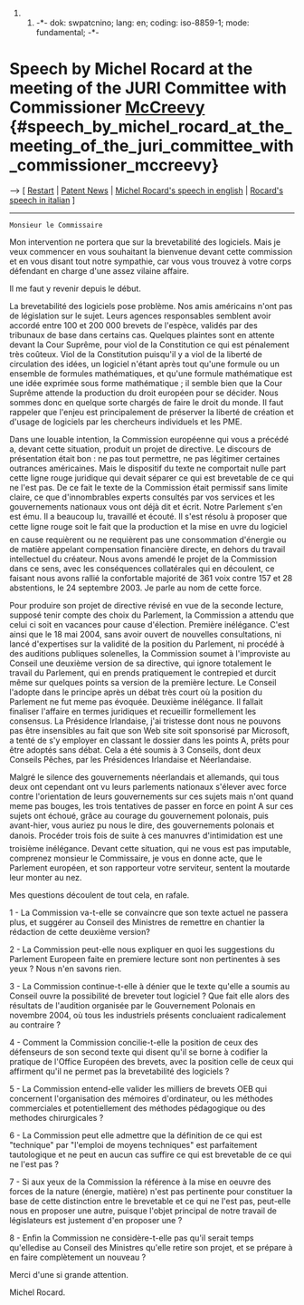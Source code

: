 1.  1.  -\*- dok: swpatcnino; lang: en; coding: iso-8859-1; mode:
        fundamental; -\*-

# Speech by Michel Rocard at the meeting of the JURI Committee with Commissioner [McCreevy](McCreevy "wikilink") {#speech_by_michel_rocard_at_the_meeting_of_the_juri_committee_with_commissioner_mccreevy}

\--\> \[ [ Restart](Restart0501En "wikilink") \| [ Patent
News](SwpatcninoEn "wikilink") \| [ Michel Rocard\'s speech in
english](RocardJuri050202En "wikilink") \| [ Rocard\'s speech in
italian](RocardJuri050202It "wikilink") \]

------------------------------------------------------------------------

`Monsieur le Commissaire`

Mon intervention ne portera que sur la brevetabilité des logiciels. Mais
je veux commencer en vous souhaitant la bienvenue devant cette
commission et en vous disant tout notre sympathie, car vous vous trouvez
à votre corps défendant en charge d\'une assez vilaine affaire.

Il me faut y revenir depuis le début.

La brevetabilité des logiciels pose problème. Nos amis américains n\'ont
pas de législation sur le sujet. Leurs agences responsables semblent
avoir accordé entre 100 et 200 000 brevets de l\'espèce, validés par des
tribunaux de base dans certains cas. Quelques plaintes sont en attente
devant la Cour Suprême, pour viol de la Constitution ce qui est
pénalement très coûteux. Viol de la Constitution puisqu\'il y a viol de
la liberté de circulation des idées, un logiciel n\'étant après tout
qu\'une formule ou un ensemble de formules mathématiques, et qu\'une
formule mathématique est une idée exprimée sous forme mathématique ; il
semble bien que la Cour Suprême attende la production du droit européen
pour se décider. Nous sommes donc en quelque sorte chargés de faire le
droit du monde. Il faut rappeler que l\'enjeu est principalement de
préserver la liberté de création et d\'usage de logiciels par les
chercheurs individuels et les PME.

Dans une louable intention, la Commission européenne qui vous a précédé
a, devant cette situation, produit un projet de directive. Le discours
de présentation était bon : ne pas tout permettre, ne pas légitimer
certaines outrances américaines. Mais le dispositif du texte ne
comportait nulle part cette ligne rouge juridique qui devait séparer ce
qui est brevetable de ce qui ne l\'est pas. De ce fait le texte de la
Commission était permissif sans limite claire, ce que d\'innombrables
experts consultés par vos services et les gouvernements nationaux vous
ont déjà dit et écrit. Notre Parlement s\'en est ému. Il a beaucoup lu,
travaillé et écouté. Il s\'est résolu à proposer que cette ligne rouge
soit le fait que la production et la mise en uvre du logiciel en cause
requièrent ou ne requièrent pas une consommation d\'énergie ou de
matière appelant compensation financière directe, en dehors du travail
intellectuel du créateur. Nous avons amendé le projet de la Commission
dans ce sens, avec les conséquences collatérales qui en découlent, ce
faisant nous avons rallié la confortable majorité de 361 voix contre 157
et 28 abstentions, le 24 septembre 2003. Je parle au nom de cette force.

Pour produire son projet de directive révisé en vue de la seconde
lecture, supposé tenir compte des choix du Parlement, la Commission a
attendu que celui ci soit en vacances pour cause d\'élection. Première
inélégance. C\'est ainsi que le 18 mai 2004, sans avoir ouvert de
nouvelles consultations, ni lancé d\'expertises sur la validité de la
position du Parlement, ni procédé à des auditions publiques solenelles,
la Commission soumet à l\'improviste au Conseil une deuxième version de
sa directive, qui ignore totalement le travail du Parlement, qui en
prends pratiquement le contrepied et durcit même sur quelques points sa
version de la première lecture. Le Conseil l\'adopte dans le principe
après un débat très court où la position du Parlement ne fut meme pas
évoquée. Deuxième inélégance. Il fallait finaliser l\'affaire en termes
juridiques et recueillir formellement les consensus. La Présidence
Irlandaise, j\'ai tristesse dont nous ne pouvons pas être insensibles au
fait que son Web site soit sponsorisé par Microsoft, a tenté de s\'y
employer en classant le dossier dans les points A, prêts pour être
adoptés sans débat. Cela a été soumis à 3 Conseils, dont deux Conseils
Pêches, par les Présidences Irlandaise et Néerlandaise.

Malgré le silence des gouvernements néerlandais et allemands, qui tous
deux ont cependant ont vu leurs parlements nationaux s\'élever avec
force contre l\'orientation de leurs gouvernements sur ces sujets mais
n\'ont quand meme pas bouges, les trois tentatives de passer en force en
point A sur ces sujets ont échoué, grâce au courage du gouvernement
polonais, puis avant-hier, vous auriez pu nous le dire, des
gouvernements polonais et danois. Procéder trois fois de suite à ces
manuvres d\'intimidation est une troisième inélégance. Devant cette
situation, qui ne vous est pas imputable, comprenez monsieur le
Commissaire, je vous en donne acte, que le Parlement européen, et son
rapporteur votre serviteur, sentent la moutarde leur monter au nez.

Mes questions découlent de tout cela, en rafale.

1 - La Commission va-t-elle se convaincre que son texte actuel ne
passera plus, et suggérer au Conseil des Ministres de remettre en
chantier la rédaction de cette deuxième version?

2 - La Commission peut-elle nous expliquer en quoi les suggestions du
Parlement Europeen faite en premiere lecture sont non pertinentes à ses
yeux ? Nous n\'en savons rien.

3 - La Commission continue-t-elle à dénier que le texte qu\'elle a
soumis au Conseil ouvre la possibilité de breveter tout logiciel ? Que
fait elle alors des résultats de l\'audition organisée par le
Gouvernement Polonais en novembre 2004, où tous les industriels présents
concluaient radicalement au contraire ?

4 - Comment la Commission concilie-t-elle la position de ceux des
défenseurs de son second texte qui disent qu\'il se borne à codifier la
pratique de l\'Office Européen des brevets, avec la position celle de
ceux qui affirment qu\'il ne permet pas la brevetabilité des logiciels ?

5 - La Commission entend-elle valider les milliers de brevets OEB qui
concernent l\'organisation des mémoires d\'ordinateur, ou les méthodes
commerciales et potentiellement des méthodes pédagogique ou des methodes
chirurgicales ?

6 - La Commission peut elle admettre que la définition de ce qui est
\"technique\" par \"l\'emploi de moyens techniques\" est parfaitement
tautologique et ne peut en aucun cas suffire ce qui est brevetable de ce
qui ne l\'est pas ?

7 - Si aux yeux de la Commission la référence à la mise en oeuvre des
forces de la nature (énergie, matière) n\'est pas pertinente pour
constituer la base de cette distinction entre le brevetable et ce qui ne
l\'est pas, peut-elle nous en proposer une autre, puisque l\'objet
principal de notre travail de législateurs est justement d\'en proposer
une ?

8 - Enfin la Commission ne considère-t-elle pas qu\'il serait temps
qu\'elledise au Conseil des Ministres qu\'elle retire son projet, et se
prépare à en faire complètement un nouveau ?

Merci d\'une si grande attention.

Michel Rocard.
